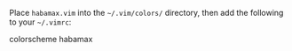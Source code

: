 Place `habamax.vim` into the `~/.vim/colors/` directory, then add the following to your `~/.vimrc`:

  colorscheme habamax
